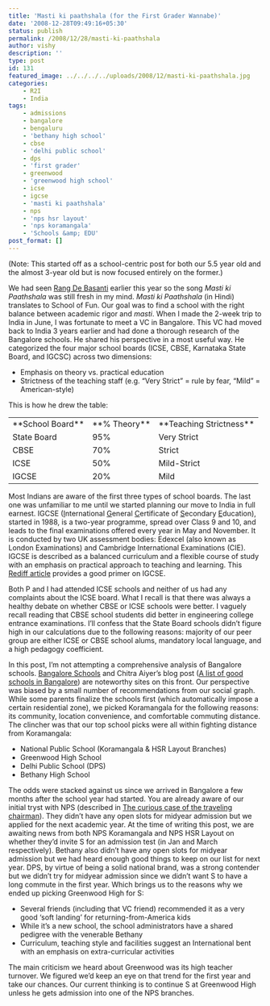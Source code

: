 ```yaml
---
title: 'Masti ki paathshala (for the First Grader Wannabe)'
date: '2008-12-28T09:49:16+05:30'
status: publish
permalink: /2008/12/28/masti-ki-paathshala
author: vishy
description: ''
type: post
id: 131
featured_image: ../../../../uploads/2008/12/masti-ki-paathshala.jpg
categories: 
    - R2I
    - India
tags:
    - admissions
    - bangalore
    - bengaluru
    - 'bethany high school'
    - cbse
    - 'delhi public school'
    - dps
    - 'first grader'
    - greenwood
    - 'greenwood high school'
    - icse
    - igcse
    - 'masti ki paathshala'
    - nps
    - 'nps hsr layout'
    - 'nps koramangala'
    - 'Schools &amp; EDU'
post_format: []
---
```

(Note: This started off as a school-centric post for both our 5.5 year old and the almost 3-year old but is now focused entirely on the former.)

We had seen [Rang De Basanti](http://www.imdb.com/title/tt0405508/) earlier this year so the song *Masti ki Paathshala* was still fresh in my mind. *Masti ki Paathshala* (in Hindi) translates to School of Fun. Our goal was to find a school with the right balance between academic rigor and *masti*. When I made the 2-week trip to India in June, I was fortunate to meet a VC in Bangalore. This VC had moved back to India 3 years earlier and had done a thorough research of the Bangalore schools. He shared his perspective in a most useful way. He categorized the four major school boards (ICSE, CBSE, Karnataka State Board, and IGCSC) across two dimensions:

- Emphasis on theory vs. practical education
- Strictness of the teaching staff (e.g. “Very Strict” = rule by fear, “Mild” = American-style)

This is how he drew the table:

<table border="0"><tbody><tr><td>**School Board**</td><td>**% Theory**</td><td>**Teaching Strictness**</td></tr><tr><td>State Board</td><td>95%</td><td>Very Strict</td></tr><tr><td>CBSE</td><td>70%</td><td>Strict</td></tr><tr><td>ICSE</td><td>50%</td><td>Mild-Strict</td></tr><tr><td>IGCSE</td><td>20%</td><td>Mild</td></tr></tbody></table>

Most Indians are aware of the first three types of school boards. The last one was unfamiliar to me until we started planning our move to India in full earnest. IGCSE (<span style="text-decoration:underline;">I</span>nternational <span style="text-decoration:underline;">G</span>eneral <span style="text-decoration:underline;">C</span>ertificate of <span style="text-decoration:underline;">S</span>econdary <span style="text-decoration:underline;">E</span>ducation), started in 1988, is a two-year programme, spread over Class 9 and 10, and leads to the final examinations offered every year in May and November. It is conducted by two UK assessment bodies: Edexcel (also known as London Examinations) and Cambridge International Examinations (CIE). IGCSE is described as a balanced curriculum and a flexible course of study with an emphasis on practical approach to teaching and learning. This [Rediff article](http://www.rediff.com/getahead/2005/jan/31igcse.htm) provides a good primer on IGCSE.

Both P and I had attended ICSE schools and neither of us had any complaints about the ICSE board. What I recall is that there was always a healthy debate on whether CBSE or ICSE schools were better. I vaguely recall reading that CBSE school students did better in engineering college entrance examinations. I’ll confess that the State Board schools didn’t figure high in our calculations due to the following reasons: majority of our peer group are either ICSE or CBSE school alums, mandatory local language, and a high pedagogy coefficient.

In this post, I’m not attempting a comprehensive analysis of Bangalore schools. [Bangalore Schools](http://www.bangaloreschools.net) and Chitra Aiyer’s blog post ([A list of good schools in Bangalore](http://r2blore.blogspot.com/2007/02/list-of-good-schools-in-bangalore.html)) are noteworthy sites on this front. Our perspective was biased by a small number of recommendations from our social graph. While some parents finalize the schools first (which automatically impose a certain residential zone), we picked Koramangala for the following reasons: its community, location convenience, and comfortable commuting distance. The clincher was that our top school picks were all within fighting distance from Koramangala:

- National Public School (Koramangala &amp; HSR Layout Branches)
- Greenwood High School
- Delhi Public School (DPS)
- Bethany High School

The odds were stacked against us since we arrived in Bangalore a few months after the school year had started. You are already aware of our initial tryst with NPS (described in [The curious case of the traveling chairman](https://www.ulaar.com/2008/10/16/the-curious-case-of-the-traveling-chairman/)). They didn’t have any open slots for midyear admission but we applied for the next academic year. At the time of writing this post, we are awaiting news from both NPS Koramangala and NPS HSR Layout on whether they’d invite S for an admission test (in Jan and March respectively). Bethany also didn’t have any open slots for midyear admission but we had heard enough good things to keep on our list for next year. DPS, by virtue of being a solid national brand, was a strong contender but we didn’t try for midyear admission since we didn’t want S to have a long commute in the first year. Which brings us to the reasons why we ended up picking Greenwood High for S:

- Several friends (including that VC friend) recommended it as a very good ‘soft landing’ for returning-from-America kids
- While it’s a new school, the school administrators have a shared pedigree with the venerable Bethany
- Curriculum, teaching style and facilities suggest an International bent with an emphasis on extra-curricular activities

The main criticism we heard about Greenwood was its high teacher turnover. We figured we’d keep an eye on that trend for the first year and take our chances. Our current thinking is to continue S at Greenwood High unless he gets admission into one of the NPS branches.

